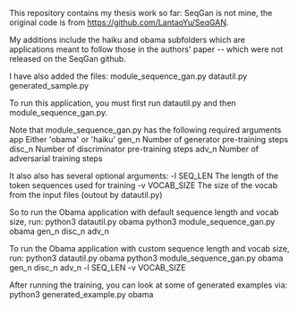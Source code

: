  This repository contains my thesis work so far: 
 SeqGan is not mine, the original code is from https://github.com/LantaoYu/SeqGAN.
 
 My additions include the haiku and obama subfolders which are applications meant to follow
 those in the authors' paper -- which were not released on the SeqGan github.

 I have also added the files:
    module_sequence_gan.py
    datautil.py
    generated_sample.py


To run this application, you must first run datautil.py and then module_sequence_gan.py.

Note that module_sequence_gan.py has the following required arguments
    app         Either 'obama' or 'haiku'
    gen_n       Number of generator pre-training steps 
    disc_n      Number of discriminator pre-training steps
    adv_n       Number of adversarial training steps

It also also has several optional arguments:
    -l SEQ_LEN        The length of the token sequences used for training
    -v VOCAB_SIZE     The size of the vocab from the input files (outout by datautil.py)


So to run the Obama application with default sequence length and vocab size, run:
    python3 datautil.py obama
    python3 module_sequence_gan.py obama gen_n disc_n adv_n

To run the Obama application with custom sequence length and vocab size, run:
    python3 datautil.py obama
    python3 module_sequence_gan.py obama gen_n disc_n adv_n -l SEQ_LEN -v VOCAB_SIZE       

After running the training, you can look at some of generated examples via:
    python3 generated_example.py obama